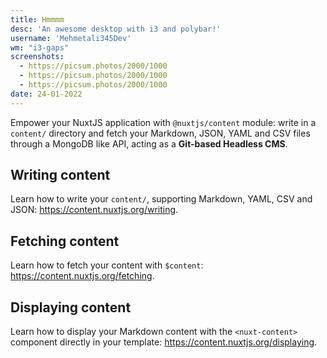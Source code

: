 ```yaml
---
title: Hmmmm
desc: 'An awesome desktop with i3 and polybar!'
username: 'Mehmetali345Dev'
wm: "i3-gaps"
screenshots:
  - https://picsum.photos/2000/1000
  - https://picsum.photos/2000/1000
  - https://picsum.photos/2000/1000
date: 24-01-2022
---
```


Empower your NuxtJS application with `@nuxtjs/content` module: write in a `content/` directory and fetch your Markdown, JSON, YAML and CSV files through a MongoDB like API, acting as a **Git-based Headless CMS**.

## Writing content

Learn how to write your `content/`, supporting Markdown, YAML, CSV and JSON: https://content.nuxtjs.org/writing.

## Fetching content

Learn how to fetch your content with `$content`: https://content.nuxtjs.org/fetching.

## Displaying content

Learn how to display your Markdown content with the `<nuxt-content>` component directly in your template: https://content.nuxtjs.org/displaying.
